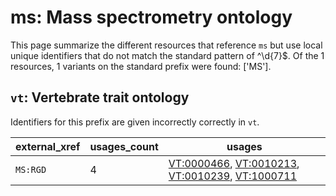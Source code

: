 # ms: Mass spectrometry ontology

This page summarize the different resources that reference `ms`
but use local unique identifiers that do not match the standard pattern of
^\d{7}$. Of the 1 resources,
1 variants on the standard prefix were found: ['MS'].

## `vt`: Vertebrate trait ontology

Identifiers for this prefix are given incorrectly correctly in `vt`.

| external_xref   |   usages_count | usages                                                                                                                                                                                             |
|-----------------|----------------|----------------------------------------------------------------------------------------------------------------------------------------------------------------------------------------------------|
| `MS:RGD`        |              4 | [VT:0000466](https://bioregistry.io/VT:0000466), [VT:0010213](https://bioregistry.io/VT:0010213), [VT:0010239](https://bioregistry.io/VT:0010239), [VT:1000711](https://bioregistry.io/VT:1000711) |

